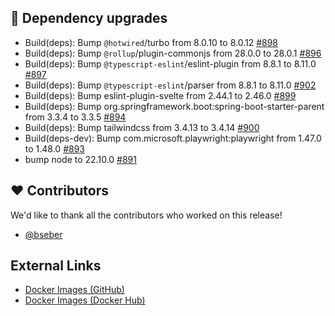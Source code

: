 ## 🔨 Dependency upgrades

- Build(deps): Bump `@hotwired`/turbo from 8.0.10 to 8.0.12 [#898](https://github.com/urlaubsverwaltung/zeiterfassung/pull/898)
- Build(deps): Bump `@rollup`/plugin-commonjs from 28.0.0 to 28.0.1 [#896](https://github.com/urlaubsverwaltung/zeiterfassung/pull/896)
- Build(deps): Bump `@typescript-eslint`/eslint-plugin from 8.8.1 to 8.11.0 [#897](https://github.com/urlaubsverwaltung/zeiterfassung/pull/897)
- Build(deps): Bump `@typescript-eslint`/parser from 8.8.1 to 8.11.0 [#902](https://github.com/urlaubsverwaltung/zeiterfassung/pull/902)
- Build(deps): Bump eslint-plugin-svelte from 2.44.1 to 2.46.0 [#899](https://github.com/urlaubsverwaltung/zeiterfassung/pull/899)
- Build(deps): Bump org.springframework.boot:spring-boot-starter-parent from 3.3.4 to 3.3.5 [#894](https://github.com/urlaubsverwaltung/zeiterfassung/pull/894)
- Build(deps): Bump tailwindcss from 3.4.13 to 3.4.14 [#900](https://github.com/urlaubsverwaltung/zeiterfassung/pull/900)
- Build(deps-dev): Bump com.microsoft.playwright:playwright from 1.47.0 to 1.48.0 [#893](https://github.com/urlaubsverwaltung/zeiterfassung/pull/893)
- bump node to 22.10.0 [#891](https://github.com/urlaubsverwaltung/zeiterfassung/pull/891)

## ❤️ Contributors

We'd like to thank all the contributors who worked on this release!

- [@bseber](https://github.com/bseber)
## External Links

- [Docker Images (GitHub)](https://github.com/urlaubsverwaltung/zeiterfassung/pkgs/container/zeiterfassung%2Fzeiterfassung)
- [Docker Images (Docker Hub)](https://hub.docker.com/r/urlaubsverwaltung/zeiterfassung)
